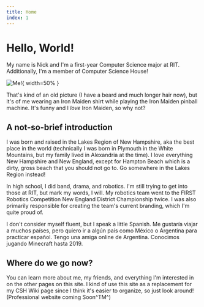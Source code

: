 ```yaml
---
title: Home
index: 1
---
```


# Hello, World!

My name is Nick and I'm a first-year Computer Science major at RIT. Additionally, I'm a member of Computer Science House!

![Me!](./images/Me_playing_pinball.jpg){ width=50% }

That's kind of an old picture (I have a beard and much longer hair now), but it's of me wearing an Iron Maiden shirt while playing the Iron Maiden pinball machine. It's funny and I *love* Iron Maiden, so why not?

## A not-so-brief introduction

I was born and raised in the Lakes Region of New Hampshire, aka the best place in the world (technically I was born in Plymouth in the White Mountains, but my family lived in Alexandria at the time). I love everything New Hampshire and New England, except for Hampton Beach which is a dirty, gross beach that you should not go to. Go somewhere in the Lakes Region instead!

In high school, I did band, drama, and robotics. I'm still trying to get into those at RIT, but mark my words, I will. My robotics team went to the FIRST Robotics Competition New England District Championship twice. I was also primarily responsible for creating the team's current branding, which I'm quite proud of.

I don't consider myself fluent, but I speak a little Spanish. Me gustaría viajar a muchos países, pero quiero ir a algún país como México o Argentina para practicar español. Tengo una amiga online de Argentina. Conocimos jugando Minecraft hasta 2019.

## Where do we go now?

You can learn more about me, my friends, and everything I'm interested in on the other pages on this site. I kind of use this site as a replacement for my CSH Wiki page since I think it's easier to organize, so just look around! (Professional website coming Soon^TM^)
